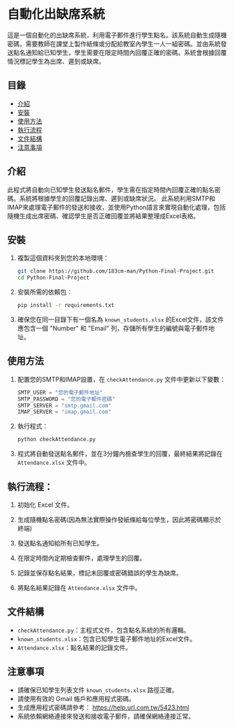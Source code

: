 # 自動化出缺席系統

這是一個自動化的出缺席系統，利用電子郵件進行學生點名。該系統自動生成隨機密碼，需要教師在課堂上製作紙條或分配給教室內學生一人一組密碼。並由系統發送點名通知給已知學生，學生需要在限定時間內回覆正確的密碼。系統會根據回覆情況標記學生為出席、遲到或缺席。

## 目錄

- [介紹](#介紹)
- [安裝](#安裝)
- [使用方法](#使用方法)
- [執行流程](#執行流程)
- [文件結構](#文件結構)
- [注意事項](#注意事項)

## 介紹

此程式將自動向已知學生發送點名郵件，學生需在指定時間內回覆正確的點名密碼。系統將根據學生的回覆記錄出席、遲到或缺席狀況。
此系統利用SMTP和IMAP來處理電子郵件的發送和接收，並使用Python語言來實現自動化處理，包括隨機生成出席密碼、確認學生是否正確回覆並將結果整理成Excel表格。

## 安裝

1. 複製這個資料夾到您的本地環境：
    ```bash
    git clone https://github.com/183cm-man/Python-Final-Project.git
    cd Python-Final-Project
    ```

2. 安裝所需的依賴包：
    ```bash
    pip install -r requirements.txt
    ```

3. 確保您在同一目錄下有一個名為 `known_students.xlsx` 的Excel文件，該文件應包含一個 "Number" 和 "Email" 列，存儲所有學生的編號與電子郵件地址。

## 使用方法

1. 配置您的SMTP和IMAP設置，在 `checkAttendance.py` 文件中更新以下變數：
    ```python
    SMTP_USER = "您的電子郵件地址"
    SMTP_PASSWORD = "您的電子郵件密碼"
    SMTP_SERVER = "smtp.gmail.com"
    IMAP_SERVER = "imap.gmail.com"
    ```

2. 執行程式：
    ```bash
    python checkAttendance.py
    ```

3. 程式將自動發送點名郵件，並在3分鐘內檢查學生的回覆，最終結果將記錄在 `Attendance.xlsx` 文件中。

## 執行流程：


1. 初始化 Excel 文件。

2. 生成隨機點名密碼(因為無法實際操作發紙條給每位學生，因此將密碼顯示於終端)

3. 發送點名通知給所有已知學生。

4. 在限定時間內定期檢查郵件，處理學生的回覆。

5. 記錄並保存點名結果，標記未回覆或密碼錯誤的學生為缺席。

6. 將點名結果記錄在 `Attendance.xlsx` 文件中。

## 文件結構

- `checkAttendance.py`：主程式文件，包含點名系統的所有邏輯。
- `known_students.xlsx`：包含已知學生電子郵件地址的Excel文件。
- `Attendance.xlsx`：點名結果的記錄文件。

## 注意事項

- 請確保已知學生列表文件 `known_students.xlsx` 路徑正確。
- 請使用有效的 Gmail 帳戶和應用程式密碼。
- 生成應用程式密碼請參考： https://help.url.com.tw/5423.html
- 系統依賴網絡連接來發送和接收電子郵件，請確保網絡連接正常。